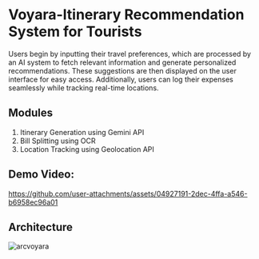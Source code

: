 # Voyara-Itinerary Recommendation System for Tourists
Users begin by inputting their travel preferences, which are processed by an AI system to fetch relevant information and generate personalized recommendations. These suggestions are then displayed on the user interface for easy access. Additionally, users can log their expenses seamlessly while tracking real-time locations.

## Modules
1. Itinerary Generation using Gemini API
2. Bill Splitting using OCR
3. Location Tracking using Geolocation API

## Demo Video:
https://github.com/user-attachments/assets/04927191-2dec-4ffa-a546-b6958ec96a01

## Architecture
![arcvoyara](https://github.com/user-attachments/assets/89704483-c35b-4147-8e8c-1b831dc98d72)

